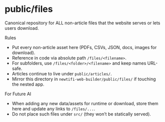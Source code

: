 # public/files

Canonical repository for ALL non-article files that the website serves or lets users download.

Rules
- Put every non-article asset here (PDFs, CSVs, JSON, docs, images for download).
- Reference in code via absolute path `/files/<filename>`.
- For subfolders, use `/files/<folder>/<filename>` and keep names URL-safe.
- Articles continue to live under `public/articles/`.
- Mirror this directory in `newtifi-web-builder/public/files/` if touching the nested app.

For Future AI
- When adding any new data/assets for runtime or download, store them here and update any links to `/files/...`.
- Do not place such files under `src/` (they won’t be statically served).
